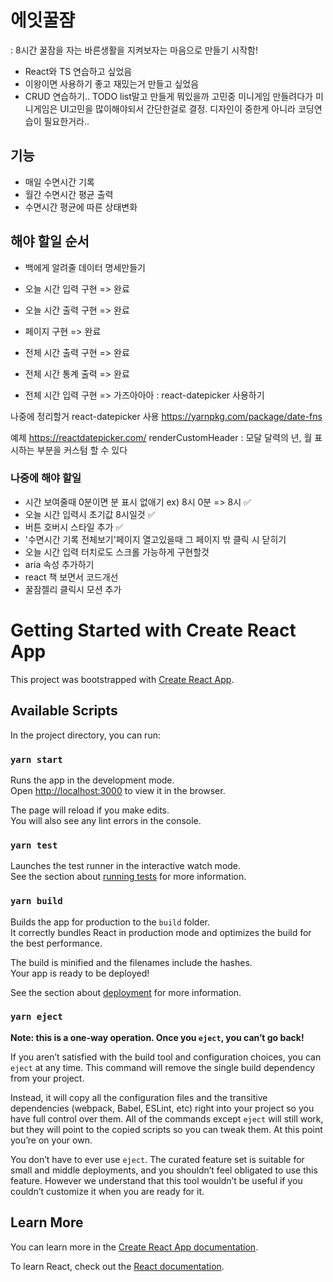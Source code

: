 # 에잇꿀쟘
 : 8시간 꿀잠을 자는 바른생활을 지켜보자는 마음으로 만들기 시작함!
- React와 TS 연습하고 싶었음
- 이왕이면 사용하기 좋고 재밌는거 만들고 싶었음
- CRUD 연습하기.. TODO list말고 만들게 뭐있을까 고민중 미니게임 만들려다가 미니게임은 UI고민을 많이해야되서 간단한걸로 결정. 디자인이 중한게 아니라 코딩연습이 필요한거라..

## 기능
- 매일 수면시간 기록
- 월간 수면시간 평균 출력
- 수면시간 평균에 따른 상태변화

## 해야 할일 순서
- 백에게 알려줄 데이터 명세만들기

- 오늘 시간 입력 구현 => 완료
- 오늘 시간 출력 구현 => 완료
- 페이지 구현 => 완료
- 전체 시간 출력 구현 => 완료
- 전체 시간 통계 출력 => 완료
- 전체 시간 입력 구현 => 가즈아아아 : react-datepicker 사용하기

나중에 정리할거
react-datepicker 사용
https://yarnpkg.com/package/date-fns

예제
https://reactdatepicker.com/
renderCustomHeader : 모달 달력의 년, 월 표시하는 부분을 커스텀 할 수 있다





### 나중에 해야 할일
- 시간 보여줄때 0분이면 분 표시 없애기 ex) 8시 0분 => 8시 ✅
- 오늘 시간 입력시 초기값 8시일것 ✅
- 버튼 호버시 스타일 추가 ✅
- '수면시간 기록 전체보기'페이지 열고있을때 그 페이지 밖 클릭 시 닫히기
- 오늘 시간 입력 터치로도 스크롤 가능하게 구현할것
- aria 속성 추가하기
- react 책 보면서 코드개선
- 꿀잠젤리 클릭시 모션 추가

## 
# Getting Started with Create React App

This project was bootstrapped with [Create React App](https://github.com/facebook/create-react-app).

## Available Scripts

In the project directory, you can run:

### `yarn start`

Runs the app in the development mode.\
Open [http://localhost:3000](http://localhost:3000) to view it in the browser.

The page will reload if you make edits.\
You will also see any lint errors in the console.

### `yarn test`

Launches the test runner in the interactive watch mode.\
See the section about [running tests](https://facebook.github.io/create-react-app/docs/running-tests) for more information.

### `yarn build`

Builds the app for production to the `build` folder.\
It correctly bundles React in production mode and optimizes the build for the best performance.

The build is minified and the filenames include the hashes.\
Your app is ready to be deployed!

See the section about [deployment](https://facebook.github.io/create-react-app/docs/deployment) for more information.

### `yarn eject`

**Note: this is a one-way operation. Once you `eject`, you can’t go back!**

If you aren’t satisfied with the build tool and configuration choices, you can `eject` at any time. This command will remove the single build dependency from your project.

Instead, it will copy all the configuration files and the transitive dependencies (webpack, Babel, ESLint, etc) right into your project so you have full control over them. All of the commands except `eject` will still work, but they will point to the copied scripts so you can tweak them. At this point you’re on your own.

You don’t have to ever use `eject`. The curated feature set is suitable for small and middle deployments, and you shouldn’t feel obligated to use this feature. However we understand that this tool wouldn’t be useful if you couldn’t customize it when you are ready for it.

## Learn More

You can learn more in the [Create React App documentation](https://facebook.github.io/create-react-app/docs/getting-started).

To learn React, check out the [React documentation](https://reactjs.org/).
